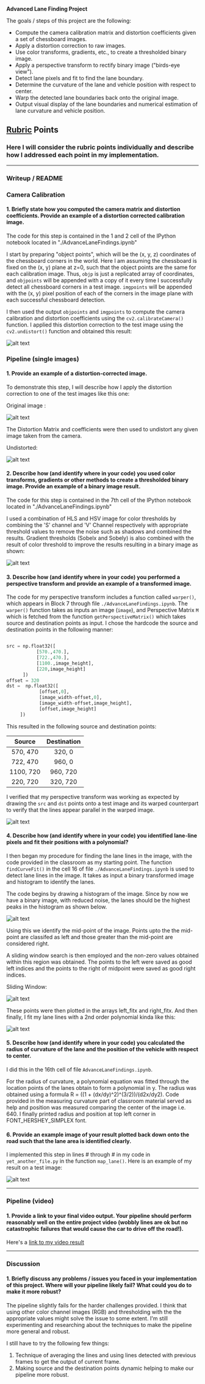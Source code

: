 **Advanced Lane Finding Project**

The goals / steps of this project are the following:

* Compute the camera calibration matrix and distortion coefficients given a set of chessboard images.
* Apply a distortion correction to raw images.
* Use color transforms, gradients, etc., to create a thresholded binary image.
* Apply a perspective transform to rectify binary image ("birds-eye view").
* Detect lane pixels and fit to find the lane boundary.
* Determine the curvature of the lane and vehicle position with respect to center.
* Warp the detected lane boundaries back onto the original image.
* Output visual display of the lane boundaries and numerical estimation of lane curvature and vehicle position.

[//]: # (Image References)

[image1]: ./output_images/chessboard_undistorted.jpg "Undistorted"
[image2]: ./output_images/undistorted.jpg "Road Transformed"
[image3]: ./output_images/thresholded.jpg "Binary Example"
[image4]: ./output_images/binary_warped.jpg "Warp Example"
[image5]: ./output_images/lanes.jpg "Fit Visual"
[image6]: ./output_images/result_with_radius_of_curvature.jpg "Output"
[video1]: ./project_video.mp4 "Video"
[image7]: ./output_images/original.jpg "Original Image"
[image8]: ./output_images/histogram.jpg "Histogram"
[image9]: ./output_images/sliding_window.jpg "Sliding Window"
## [Rubric](https://review.udacity.com/#!/rubrics/571/view) Points

### Here I will consider the rubric points individually and describe how I addressed each point in my implementation.  

---

### Writeup / README

### Camera Calibration

#### 1. Briefly state how you computed the camera matrix and distortion coefficients. Provide an example of a distortion corrected calibration image.

The code for this step is contained in the 1 and 2 cell of the IPython notebook located in "./AdvanceLaneFindings.ipynb"  

I start by preparing "object points", which will be the (x, y, z) coordinates of the chessboard corners in the world. Here I am assuming the chessboard is fixed on the (x, y) plane at z=0, such that the object points are the same for each calibration image.  Thus, `objp` is just a replicated array of coordinates, and `objpoints` will be appended with a copy of it every time I successfully detect all chessboard corners in a test image.  `imgpoints` will be appended with the (x, y) pixel position of each of the corners in the image plane with each successful chessboard detection.  

I then used the output `objpoints` and `imgpoints` to compute the camera calibration and distortion coefficients using the `cv2.calibrateCamera()` function.  I applied this distortion correction to the test image using the `cv2.undistort()` function and obtained this result: 

![alt text][image1]

### Pipeline (single images)

#### 1. Provide an example of a distortion-corrected image.

To demonstrate this step, I will describe how I apply the distortion correction to one of the test images like this one:

Original image :

![alt text][image7]

The Distortion Matrix and coefficients were then used to undistort any given image taken from the camera.

Undistorted:

![alt text][image2]


#### 2. Describe how (and identify where in your code) you used color transforms, gradients or other methods to create a thresholded binary image.  Provide an example of a binary image result.

The code for this step is contained in the 7th cell of the IPython notebook located in "./AdvanceLaneFindings.ipynb"  

I used a combination of HLS and HSV image for color thresholds by combining the 'S' channel and 'V' Channel respectively with appropriate threshold values to remove the noise such as shadows and combined the results. Gradient thresholds (Sobelx and Sobely) is also combined with the result of color threshold to improve the results resulting in a binary image as shown:

![alt text][image3]

#### 3. Describe how (and identify where in your code) you performed a perspective transform and provide an example of a transformed image.

The code for my perspective transform includes a function called `warper()`, which appears in Block 7 through file `./AdvanceLaneFindings.ipynb`. The `warper()` function takes as inputs an image (`image`), and Perspective Matrix `M` which is fetched from the function `getPerspectiveMatrix()` which takes source and destination points as input.  I chose the hardcode the source and destination points in the following manner:

```python

src = np.float32([
           [570.,470.],
           [722.,470.],
           [1100.,image_height],
           [220,image_height]
      ])
offset = 320
dst =  np.float32([
            [offset,0],
            [image_width-offset,0],
            [image_width-offset,image_height],
            [offset,image_height]
     ])
```

This resulted in the following source and destination points:

| Source        | Destination   | 
|:-------------:|:-------------:| 
| 570, 470      | 320, 0        | 
| 722, 470      | 960, 0        |
| 1100, 720     | 960, 720      |
| 220, 720      | 320, 720      |

I verified that my perspective transform was working as expected by drawing the `src` and `dst` points onto a test image and its warped counterpart to verify that the lines appear parallel in the warped image.

![alt text][image4]

#### 4. Describe how (and identify where in your code) you identified lane-line pixels and fit their positions with a polynomial?

I then began my procedure for finding the lane lines in the image, with the code provided in the classroom as my starting point. The function `findCurveFit()` in the cell 16 of file `./AdvanceLaneFindings.ipynb` is used to detect lane lines in the image. It takes as input a binary transformed image and histogram to identify the lanes. 

The code begins by drawing a histogram of the image. Since by now we have a binary image, with reduced noise, the lanes should be the highest peaks in the histogram as shown below. 

![alt text][image8]

Using this we identify the mid-point of the image. Points upto the the mid-point are classifed as left and those greater than the mid-point are considered right. 

A sliding window search is then employed and the non-zero values obtained within this region was obtained. The points to the left were saved as good left indices and the points to the right of midpoint were saved as good right indices. 

Sliding Window:

![alt text][image9]

These points were then plotted in the arrays left_fitx and right_fitx. And then finally, I fit my lane lines with a 2nd order polynomial kinda like this:

![alt text][image5]

#### 5. Describe how (and identify where in your code) you calculated the radius of curvature of the lane and the position of the vehicle with respect to center.

I did this in the 16th cell of file `AdvanceLaneFindings.ipynb`.

For the radius of curvature, a polynomial equation was fitted through the location points of the lanes obtain to form a polynomial in y. The radius was obtained using a formula R = ((1 + (dx/dy)^2)^(3/2))/(d2x/dy2). Code provided in the measuring curvature part of classroom material served as help and position was measured comparing the center of the image i.e. 640. I finally printed radius and position at top left corner in FONT_HERSHEY_SIMPLEX font.

#### 6. Provide an example image of your result plotted back down onto the road such that the lane area is identified clearly.

I implemented this step in lines # through # in my code in `yet_another_file.py` in the function `map_lane()`.  Here is an example of my result on a test image:

![alt text][image6]

---

### Pipeline (video)

#### 1. Provide a link to your final video output.  Your pipeline should perform reasonably well on the entire project video (wobbly lines are ok but no catastrophic failures that would cause the car to drive off the road!).

Here's a [link to my video result](./project_video.mp4)

---

### Discussion

#### 1. Briefly discuss any problems / issues you faced in your implementation of this project.  Where will your pipeline likely fail?  What could you do to make it more robust?

The pipeline slightly fails for the harder challenges provided. I think that using other color channel images (RGB) and thresholding with the the appropriate values might solve the issue to some extent. I'm still experimenting and researching about the techniques to make the pipeline more general and robust. 

I still have to try the following few things:

1. Technique of averaging the lines and using lines detected with previous frames to get the output of current frame.
2. Making source and the destination points dynamic helping to make our pipeline more robust.
